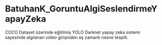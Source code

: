 # BatuhanK_GoruntuAlgiSeslendirmeYapayZeka
 COCO Dataset üzerinde eğitilmiş YOLO Darknet yapay zeka sistemi sayesinde algılanan video girişinden eş zamanlı nesne tespiti.
